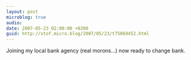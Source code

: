 ```yaml
---
layout: post
microblog: true
audio: 
date: 2007-05-23 02:00:00 +0200
guid: http://xtof.micro.blog/2007/05/23/t75069452.html
---
```

Joining my local bank agency (real morons...)  now ready to change bank.
